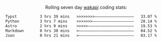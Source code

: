 <p align="center">Rolling seven day <a href="https://wakapi.dev/"/>wakapi</a> coding stats:</p>
<!--START_SECTION:waka-->

```txt
Typst          3 hrs 39 mins   >>>>>>>>—————————————————   33.07 %
Python         3 hrs 7 mins    >>>>>>>——————————————————   28.14 %
Astro          2 hrs 9 mins    >>>>>————————————————————   19.53 %
Markdown       0 hrs 30 mins   >————————————————————————   04.52 %
Json           0 hrs 21 mins   >————————————————————————   03.17 %
```

<!--END_SECTION:waka-->
